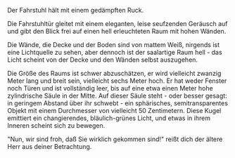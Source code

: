 Der Fahrstuhl  hält mit einem gedämpften Ruck. 

Die Fahrstuhltür gleitet mit einem eleganten, leise seufzenden Geräusch auf und gibt den Blick frei 
auf einen hell erleuchteten Raum mit hohen Wänden.

Die Wände, die Decke und der Boden sind von mattem Weiß, nirgends ist eine Lichtquelle zu sehen, aber 
dennoch ist der saalartige Raum hell - das Licht scheint von der Decke und den Wänden selbst auszugehen.

Die Größe des Raums ist schwer abzuschätzen, er wird vielleicht zwanzig Meter lang und breit sein, vielleicht 
sechs Meter hoch.
Er hat weder Fenster noch Türen und ist vollständig leer, bis auf eine etwa einen Meter hohe zylindrische Säule 
in der Mitte. Auf dieser Säule steht - oder besser gesagt: in geringem Abstand über ihr schwebt - ein sphärisches, 
semitransparentes Objekt mit einem Durchmesser von vielleicht 50 Zentimetern. Diese Kugel emittiert ein 
changierendes, bläulich-grünes Licht, und etwas in ihrem Inneren scheint sich zu bewegen.

"Nun, wir sind froh, daß Sie wirklich gekommen sind!" reißt dich der ältere Herr aus deiner Betrachtung.
